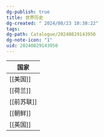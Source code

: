 ```yaml
---
dg-publish: true
title: 世界历史
dg-created: " 2024/08/23 10:38:22"
tags: 
dg-path: Catalogue/20240829143950
dg-note-icon: "1"
uid: 20240829143950
---
```


| 国家      |
| ------- |
| [[美国]]  |
| [[荷兰]]  |
| [[前苏联]] |
| [[朝鲜]]  |
| [[英国]]  |


